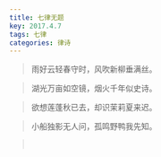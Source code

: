 ```yaml
---
title: 七律无题
key: 2017.4.7
tags: 七律
categories: 律诗
---
```


<blockquote class="blockquote-center">雨好云轻春守时，风吹新柳垂满丝。
</blockquote>
<blockquote class="blockquote-center">湖光万亩如空镜，烟火千年似史诗。
</blockquote>
<blockquote class="blockquote-center">欲想莲蓬秋已去，却识茉莉夏来迟。
</blockquote>
<blockquote class="blockquote-center">小船独影无人问，孤鸣野鸭我先知。
</blockquote>
<blockquote class="blockquote-center"></br>
</blockquote>
